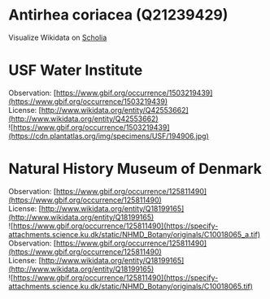 
Antirhea coriacea (Q21239429)
=============================
  
Visualize Wikidata on [Scholia](https://scholia.toolforge.org/taxon/Q21239429)
# USF Water Institute
  
Observation: [https://www.gbif.org/occurrence/1503219439](https://www.gbif.org/occurrence/1503219439)  
License: [http://www.wikidata.org/entity/Q42553662](http://www.wikidata.org/entity/Q42553662)  
![https://www.gbif.org/occurrence/1503219439](https://cdn.plantatlas.org/img/specimens/USF/194906.jpg)
# Natural History Museum of Denmark
  
Observation: [https://www.gbif.org/occurrence/125811490](https://www.gbif.org/occurrence/125811490)  
License: [http://www.wikidata.org/entity/Q18199165](http://www.wikidata.org/entity/Q18199165)  
![https://www.gbif.org/occurrence/125811490](https://specify-attachments.science.ku.dk/static/NHMD_Botany/originals/C10018065_a.tif)  
Observation: [https://www.gbif.org/occurrence/125811490](https://www.gbif.org/occurrence/125811490)  
License: [http://www.wikidata.org/entity/Q18199165](http://www.wikidata.org/entity/Q18199165)  
![https://www.gbif.org/occurrence/125811490](https://specify-attachments.science.ku.dk/static/NHMD_Botany/originals/C10018065.tif)